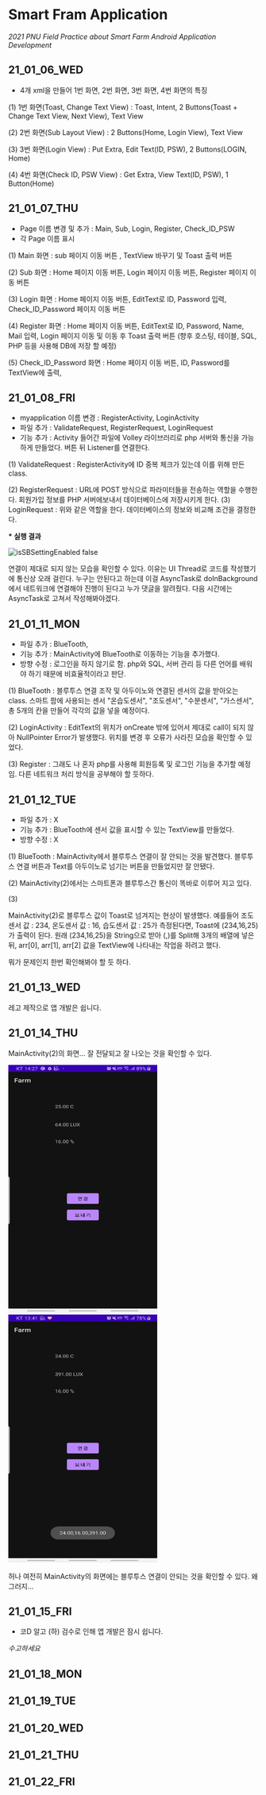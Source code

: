 # Smart Fram Application
_2021 PNU Field Practice about Smart Farm Android Application Development_

21_01_06_WED
-------------

- 4개 xml을 만들어 1번 화면, 2번 화면, 3번 화면, 4번 화면의 특징

(1) 1번 화면(Toast, Change Text View) : Toast, Intent, 2 Buttons(Toast + Change Text View, Next View), Text View 
              
              
(2) 2번 화면(Sub Layout View) : 2 Buttons(Home, Login View), Text View
              
              
(3) 3번 화면(Login View) : Put Extra, Edit Text(ID, PSW), 2 Buttons(LOGIN, Home)
              
              
(4) 4번 화면(Check ID, PSW View) : Get Extra, View Text(ID, PSW), 1 Button(Home)


21_01_07_THU
-------------
              
- Page 이름 변경 및 추가 : Main, Sub, Login, Register, Check_ID_PSW
- 각 Page 이름 표시

(1) Main 화면 : sub 페이지 이동 버튼 , TextView 바꾸기 및 Toast 출력 버튼

(2) Sub 화면 : Home 페이지 이동 버튼, Login 페이지 이동 버튼, Register 페이지 이동 버튼

(3) Login 화면 : Home 페이지 이동 버튼, EditText로 ID, Password 입력, Check_ID_Password 페이지 이동 버튼

(4) Register 화면 : Home 페이지 이동 버튼, EditText로 ID, Password, Name, Mail 입력, Login 페이지 이동 및 이동 후 Toast 출력 버튼 
(향후 호스팅, 테이블, SQL, PHP 등을 사용해 DB에 저장 할 예정)

(5) Check_ID_Password 화면 : Home 페이지 이동 버튼, ID, Password를 TextView에 출력, 

           
21_01_08_FRI
-------------
 
 - myapplication 이름 변경 : RegisterActivity, LoginActivity
 - 파일 추가 : ValidateRequest, RegisterRequest, LoginRequest
 - 기능 추가 : Activity 들어간 파일에 Volley 라이브러리로 php 서버와 통신을 가능하게 만들었다.
              버튼 뒤 Listener를 연결한다.
 
 (1) ValidateRequest : RegisterActivity에 ID 중복 체크가 있는데 이를 위해 만든 class.
 
 (2) RegisterRequest : URL에 POST 방식으로 파라미터들을 전송하는 역할을 수행한다.
                          회원가입 정보를 PHP 서버에보내서 데이터베이스에 저장시키게 한다.
 (3) LoginRequest : 위와 같은 역할을 한다. 
                          데이터베이스의 정보와 비교해 조건을 결정한다.
 
__* 실행 결과__
 
 ![isSBSettingEnabled false](https://user-images.githubusercontent.com/49744580/104019758-78cad080-51ff-11eb-91dd-43f8bbf80a5f.PNG)

연결이 제대로 되지 않는 모습을 확인할 수 있다. 
이유는 UI Thread로 코드를 작성했기에 통신상 오래 걸린다. 
누구는 안된다고 하는데 이걸 AsyncTask로 doInBackground에서 네트워크에 연결해야 진행이 된다고 누가 댓글을 알려줬다. 
다음 시간에는 AsyncTask로 고쳐서 작성해봐야겠다. 
              
              
21_01_11_MON
-------------   

 - 파일 추가 : BlueTooth, 
 - 기능 추가 : MainActivity에 BlueTooth로 이동하는 기능을 추가했다. 
 - 방향 수정 : 로그인을 하지 않기로 함. php와 SQL, 서버 관리 등 다른 언어를 배워야 하기 때문에 비효율적이라고 판단.
 
 (1) BlueTooth : 블루투스 연결 조작 및 아두이노와 연결된 센서의 값을 받아오는 class. 스마트 팜에 사용되는 센서 "온습도센서", "조도센서", "수분센서", "가스센서", 총 5개의 칸을 만들어 각각의 값을 넣을 예정이다. 
 
 (2) LoginActivity : EditText의 위치가 onCreate 밖에 있어서 제대로 call이 되지 않아 NullPointer Error가 발생했다. 위치를 변경 후 오류가 사라진 모습을 확인할 수 있었다. 
 
 (3) Register : 그래도 나 혼자 php를 사용해 회원등록 및 로그인 기능을 추가할 예정임. 다른 네트워크 처리 방식을 공부해야 할 듯하다. 

         
21_01_12_TUE
-------------

 - 파일 추가 : X
 - 기능 추가 : BlueTooth에 센서 값을 표시할 수 있는 TextView를 만들었다. 
 - 방향 수정 : X
 
 (1) BlueTooth : MainActivity에서 블루투스 연결이 잘 안되는 것을 발견했다. 블루투스 연결 버튼과 Text를 아두이노로 넘기는 버튼을 만들었지만 잘 안됐다. 
 
 (2) MainActivity(2)에서는 스마트폰과 블루투스간 통신이 똑바로 이루어 지고 있다.
 
 (3) 

MainActivity(2)로 블루투스 값이 Toast로 넘겨지는 현상이 발생했다. 예를들어 조도센서 값 : 234, 온도센서 값 : 16, 습도센서 값 : 25가 측정된다면, Toast에 (234,16,25)가 출력이 된다. 
원래 (234,16,25)을 String으로 받아 (,)를 Split해 3개의 배열에 넣은 뒤, arr[0], arr[1], arr[2] 값을 TextView에 나타내는 작업을 하려고 했다. 

뭐가 문제인지 한번 확인해봐야 할 듯 하다. 

21_01_13_WED
-------------
              
레고 제작으로 앱 개발은 쉽니다.
              
21_01_14_THU
-------------

MainActivity(2)의 화면... 잘 전달되고 잘 나오는 것을 확인할 수 있다. 

 <img src="/21_01_14/화면1.jpg" width="300" height="500">  <img src="/21_01_14/화면2.jpg" width="300" height="500">


허나 여전히 MainActivity의 화면에는 블루투스 연결이 안되는 것을 확인할 수 있다. 왜 그러지...

              
21_01_15_FRI
-------------   
            
+ 코D 알고 (하) 검수로 인해 앱 개발은 잠시 쉽니다.

_수고하세요_

            
21_01_18_MON
-------------

21_01_19_TUE
-------------
              
21_01_20_WED
-------------
              
21_01_21_THU
-------------   
              
21_01_22_FRI
-------------
